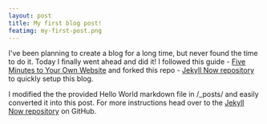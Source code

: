 ```yaml
---
layout: post
title: My first blog post!
featimg: my-first-post.png
---
```


I've been planning to create a blog for a long time, but never found the time to do it. Today I finally went ahead and did it! I followed this guide - [Five Minutes to Your Own Website](https://towardsdatascience.com/five-minutes-to-your-own-website-fd0b43cbd886) and forked this repo - [Jekyll Now repository](https://github.com/barryclark/jekyll-now) to quickly setup this blog.

I modified the the provided Hello World markdown file in /_posts/ and easily converted it into this post. For more instructions head over to the [Jekyll Now repository](https://github.com/barryclark/jekyll-now) on GitHub.